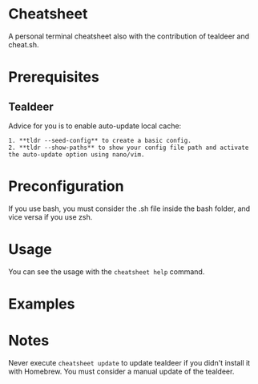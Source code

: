 # Cheatsheet
A personal terminal cheatsheet also with the contribution of tealdeer and cheat.sh.

# Prerequisites

## Tealdeer
Advice for you is to enable auto-update local cache:
```
1. **tldr --seed-config** to create a basic config.
2. **tldr --show-paths** to show your config file path and activate the auto-update option using nano/vim.
```

# Preconfiguration
If you use bash, you must consider the .sh file inside the bash folder, and vice versa if you use zsh.

# Usage  
You can see the usage with the `cheatsheet help` command.

# Examples

# Notes 
Never execute `cheatsheet update` to update tealdeer if you didn't install it with Homebrew. You must consider a manual update of the tealdeer.
